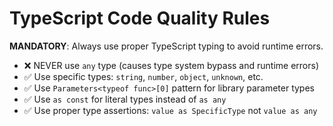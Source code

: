 # TypeScript Code Quality Rules

**MANDATORY**: Always use proper TypeScript typing to avoid runtime errors.

- ❌ NEVER use `any` type (causes type system bypass and runtime errors)
- ✅ Use specific types: `string`, `number`, `object`, `unknown`, etc.
- ✅ Use `Parameters<typeof func>[0]` pattern for library parameter types
- ✅ Use `as const` for literal types instead of `as any`
- ✅ Use proper type assertions: `value as SpecificType` not `value as any`
